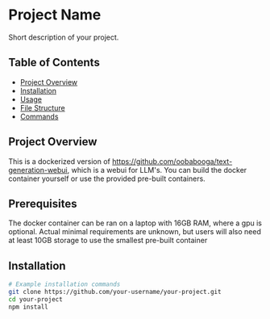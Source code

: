 # Project Name

Short description of your project.

## Table of Contents

- [Project Overview](#project-overview)
- [Installation](#installation)
- [Usage](#usage)
- [File Structure](#file-structure)
- [Commands](#commands)

## Project Overview

This is a dockerized version of https://github.com/oobabooga/text-generation-webui, which is a webui for LLM's. You can build the docker container yourself or use the provided pre-built containers.

## Prerequisites

The docker container can be ran on a laptop with 16GB RAM, where a gpu is optional. Actual minimal requirements are unknown, but users will also need at least 10GB storage to use the smallest pre-built container

## Installation



```bash
# Example installation commands
git clone https://github.com/your-username/your-project.git
cd your-project
npm install
